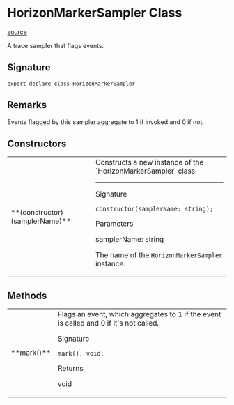 # HorizonMarkerSampler Class

[source](https://developers.meta.com/horizon-worlds/reference/2.0.0/performance_horizonmarkersampler)

A trace sampler that flags events.

## Signature

```
export declare class HorizonMarkerSampler
```

## Remarks

Events flagged by this sampler aggregate to 1 if invoked and 0 if not.

## Constructors

<table>
  <tbody>
    <tr>
      <td>**(constructor)(samplerName)**</td>
      <td>Constructs a new instance of the `HorizonMarkerSampler` class.

* * *

Signature

```
constructor(samplerName: string);
```

Parameters

samplerName: string

The name of the `HorizonMarkerSampler` instance.</td>
    </tr>
  </tbody>
</table>

## Methods

<table>
  <tbody>
    <tr>
      <td>**mark()**</td>
      <td>Flags an event, which aggregates to 1 if the event is called and 0 if it's not called.

Signature

```
mark(): void;
```

Returns

void</td>
    </tr>
  </tbody>
</table>